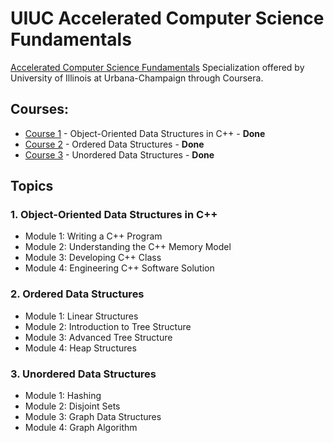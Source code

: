 # UIUC Accelerated Computer Science Fundamentals

[Accelerated Computer Science Fundamentals](https://www.coursera.org/specializations/cs-fundamentals) Specialization offered by University of Illinois at Urbana-Champaign through Coursera.

## Courses:
* [Course 1](https://www.coursera.org/learn/cs-fundamentals-1) - Object-Oriented Data Structures in C++ - **Done**
* [Course 2](https://www.coursera.org/learn/cs-fundamentals-2) - Ordered Data Structures - **Done**
* [Course 3](https://www.coursera.org/learn/cs-fundamentals-3) - Unordered Data Structures - **Done**


## Topics
### 1. Object-Oriented Data Structures in C++
- Module 1: Writing a C++ Program
- Module 2: Understanding the C++ Memory Model
- Module 3: Developing C++ Class
- Module 4: Engineering C++ Software Solution

### 2. Ordered Data Structures
- Module 1: Linear Structures
- Module 2: Introduction to Tree Structure
- Module 3: Advanced Tree Structure
- Module 4: Heap Structures

### 3. Unordered Data Structures
- Module 1: Hashing
- Module 2: Disjoint Sets
- Module 3: Graph Data Structures
- Module 4: Graph Algorithm
